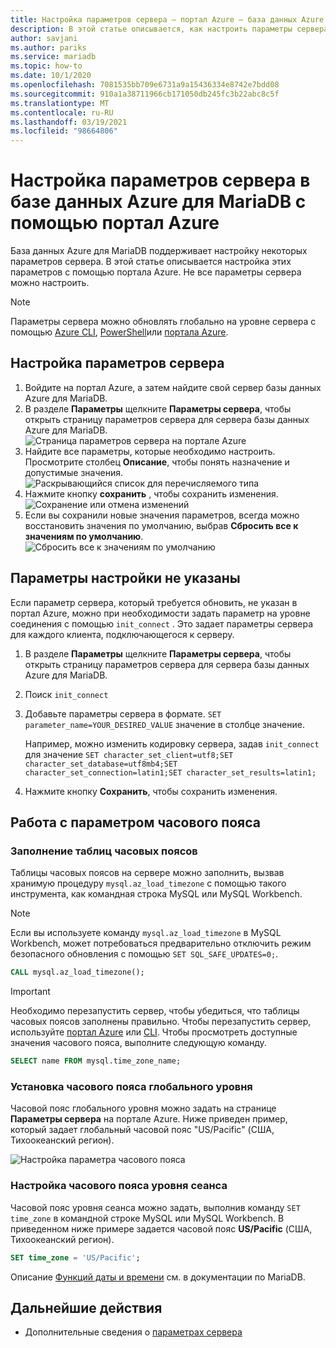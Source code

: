 ```yaml
---
title: Настройка параметров сервера — портал Azure — база данных Azure для MariaDB
description: В этой статье описывается, как настроить параметры сервера MariaDB в базе данных Azure для MariaDB с помощью портала Azure.
author: savjani
ms.author: pariks
ms.service: mariadb
ms.topic: how-to
ms.date: 10/1/2020
ms.openlocfilehash: 7081535bb709e6731a9a15436334e8742e7bdd08
ms.sourcegitcommit: 910a1a38711966cb171050db245fc3b22abc8c5f
ms.translationtype: MT
ms.contentlocale: ru-RU
ms.lasthandoff: 03/19/2021
ms.locfileid: "98664806"
---
```

# <a name="configure-server-parameters-in-azure-database-for-mariadb-using-the-azure-portal"></a>Настройка параметров сервера в базе данных Azure для MariaDB с помощью портал Azure

База данных Azure для MariaDB поддерживает настройку некоторых параметров сервера. В этой статье описывается настройка этих параметров с помощью портала Azure. Не все параметры сервера можно настроить.

>[!Note]
> Параметры сервера можно обновлять глобально на уровне сервера с помощью [Azure CLI](./howto-configure-server-parameters-cli.md), [PowerShell](./howto-configure-server-parameters-using-powershell.md)или [портала Azure](./howto-server-parameters.md).

## <a name="configure-server-parameters"></a>Настройка параметров сервера

1. Войдите на портал Azure, а затем найдите свой сервер базы данных Azure для MariaDB.
2. В разделе **Параметры** щелкните **Параметры сервера**, чтобы открыть страницу параметров сервера для сервера базы данных Azure для MariaDB.
![Страница параметров сервера на портале Azure](./media/howto-server-parameters/azure-portal-server-parameters.png)
3. Найдите все параметры, которые необходимо настроить. Просмотрите столбец **Описание**, чтобы понять назначение и допустимые значения.
![Раскрывающийся список для перечисляемого типа](./media/howto-server-parameters/3-toggle_parameter.png)
4. Нажмите кнопку  **сохранить** , чтобы сохранить изменения.
![Сохранение или отмена изменений](./media/howto-server-parameters/4-save_parameters.png)
5. Если вы сохранили новые значения параметров, всегда можно восстановить значения по умолчанию, выбрав **Сбросить все к значениям по умолчанию**.
![Сбросить все к значениям по умолчанию](./media/howto-server-parameters/5-reset_parameters.png)

## <a name="setting-parameters-not-listed"></a>Параметры настройки не указаны

Если параметр сервера, который требуется обновить, не указан в портал Azure, можно при необходимости задать параметр на уровне соединения с помощью `init_connect` . Это задает параметры сервера для каждого клиента, подключающегося к серверу. 

1. В разделе **Параметры** щелкните **Параметры сервера**, чтобы открыть страницу параметров сервера для сервера базы данных Azure для MariaDB.
2. Поиск `init_connect`
3. Добавьте параметры сервера в формате. `SET parameter_name=YOUR_DESIRED_VALUE` значение в столбце значение.

    Например, можно изменить кодировку сервера, задав `init_connect` для значение `SET character_set_client=utf8;SET character_set_database=utf8mb4;SET character_set_connection=latin1;SET character_set_results=latin1;`
4. Нажмите кнопку **Сохранить**, чтобы сохранить изменения.

## <a name="working-with-the-time-zone-parameter"></a>Работа с параметром часового пояса

### <a name="populating-the-time-zone-tables"></a>Заполнение таблиц часовых поясов

Таблицы часовых поясов на сервере можно заполнить, вызвав хранимую процедуру `mysql.az_load_timezone` с помощью такого инструмента, как командная строка MySQL или MySQL Workbench.

> [!NOTE]
> Если вы используете команду `mysql.az_load_timezone` в MySQL Workbench, может потребоваться предварительно отключить режим безопасного обновления с помощью `SET SQL_SAFE_UPDATES=0;`.

```sql
CALL mysql.az_load_timezone();
```

> [!IMPORTANT]
> Необходимо перезапустить сервер, чтобы убедиться, что таблицы часовых поясов заполнены правильно. Чтобы перезапустить сервер, используйте [портал Azure](howto-restart-server-portal.md) или [CLI](howto-restart-server-cli.md).
Чтобы просмотреть доступные значения часового пояса, выполните следующую команду.

```sql
SELECT name FROM mysql.time_zone_name;
```

### <a name="setting-the-global-level-time-zone"></a>Установка часового пояса глобального уровня

Часовой пояс глобального уровня можно задать на странице **Параметры сервера** на портале Azure. Ниже приведен пример, который задает глобальный часовой пояс "US/Pacific" (США, Тихоокеанский регион).

![Настройка параметра часового пояса](./media/howto-server-parameters/timezone.png)

### <a name="setting-the-session-level-time-zone"></a>Настройка часового пояса уровня сеанса

Часовой пояс уровня сеанса можно задать, выполнив команду `SET time_zone` в командной строке MySQL или MySQL Workbench. В приведенном ниже примере задается часовой пояс **US/Pacific** (США, Тихоокеанский регион).

```sql
SET time_zone = 'US/Pacific';
```

Описание [Функций даты и времени](https://mariadb.com/kb/en/library/convert_tz/) см. в документации по MariaDB.

## <a name="next-steps"></a>Дальнейшие действия

- Дополнительные сведения о [параметрах сервера](concepts-server-parameters.md)
